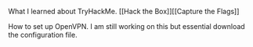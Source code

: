 What I learned about TryHackMe.
[[Hack the Box]][[Capture the Flags]]

How to set up OpenVPN.  I am still working on this but essential download the configuration file.  